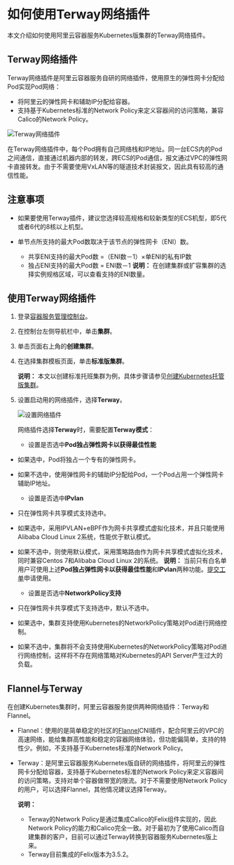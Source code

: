 # 如何使用Terway网络插件

本文介绍如何使用阿里云容器服务Kubernetes版集群的Terway网络插件。

## Terway网络插件

Terway网络插件是阿里云容器服务自研的网络插件，使用原生的弹性网卡分配给Pod实现Pod网络：

-   将阿里云的弹性网卡和辅助IP分配给容器。
-   支持基于Kubernetes标准的Network Policy来定义容器间的访问策略，兼容Calico的Network Policy。

![Terway网络插件](https://static-aliyun-doc.oss-cn-hangzhou.aliyuncs.com/assets/img/zh-CN/4385659951/p32414.png)

在Terway网络插件中，每个Pod拥有自己网络栈和IP地址。同一台ECS内的Pod之间通信，直接通过机器内部的转发，跨ECS的Pod通信，报文通过VPC的弹性网卡直接转发。由于不需要使用VxLAN等的隧道技术封装报文，因此具有较高的通信性能。

## 注意事项

-   如果要使用Terway插件，建议您选择较高规格和较新类型的ECS机型，即5代或者6代的8核以上机型。
-   单节点所支持的最大Pod数取决于该节点的弹性网卡（ENI）数。

    -   共享ENI支持的最大Pod数 =（ENI数－1）×单ENI的私有IP数
    -   独占ENI支持的最大Pod数 = ENI数－1
    **说明：** 在创建集群或扩容集群的选择实例规格区域，可以查看支持的ENI数量。


## 使用Terway网络插件

1.  登录[容器服务管理控制台](https://cs.console.aliyun.com)。

2.  在控制台左侧导航栏中，单击**集群**。

3.  单击页面右上角的**创建集群**。

4.  在选择集群模板页面，单击**标准版集群**。

    **说明：** 本文以创建标准托班集群为例，具体步骤请参见[创建Kubernetes托管版集群](/intl.zh-CN/Kubernetes集群用户指南/集群管理/创建集群/创建Kubernetes托管版集群.md)。

5.  设置启动用的网络插件，选择**Terway**。

    ![设置网络插件](https://static-aliyun-doc.oss-cn-hangzhou.aliyuncs.com/assets/img/zh-CN/9888232061/p32375.png)

    网络插件选择**Terway**时，需要配置**Terway模式**：

    -   设置是否选中**Pod独占弹性网卡以获得最佳性能**

-   如果选中，Pod将独占一个专有的弹性网卡。
-   如果不选中，使用弹性网卡的辅助IP分配给Pod，一个Pod占用一个弹性网卡辅助IP地址。
    -   设置是否选中**IPvlan**

-   只在弹性网卡共享模式支持选中。
-   如果选中，采用IPVLAN+eBPF作为网卡共享模式虚拟化技术，并且只能使用Alibaba Cloud Linux 2系统，性能优于默认模式。
-   如果不选中，则使用默认模式，采用策略路由作为网卡共享模式虚拟化技术，同时兼容Centos 7和Alibaba Cloud Linux 2的系统。
**说明：** 当前只有白名单用户可使用上述**Pod独占弹性网卡以获得最佳性能**和**IPvlan**两种功能。[提交工单](https://workorder-intl.console.aliyun.com/console.htm)申请使用。

    -   设置是否选中**NetworkPolicy支持**

-   只在弹性网卡共享模式下支持选中，默认不选中。
-   如果选中，集群支持使用Kubernetes的NetworkPolicy策略对Pod进行网络控制。
-   如果不选中，集群将不会支持使用Kubernetes的NetworkPolicy策略对Pod进行网络控制，这样将不存在网络策略对Kubernetes的API Server产生过大的负载。

## Flannel与Terway

在创建Kubernetes集群时，阿里云容器服务提供两种网络插件：Terway和Flannel。

-   Flannel：使用的是简单稳定的社区的[Flannel](https://github.com/coreos/flannel)CNI插件，配合阿里云的VPC的高速网络，能给集群高性能和稳定的容器网络体验，但功能偏简单，支持的特性少。例如，不支持基于Kubernetes标准的Network Policy。
-   Terway：是阿里云容器服务Kubernetes版自研的网络插件，将阿里云的弹性网卡分配给容器，支持基于Kubernetes标准的Network Policy来定义容器间的访问策略，支持对单个容器做带宽的限流。对于不需要使用Network Policy的用户，可以选择Flannel，其他情况建议选择Terway。

    **说明：**

    -   Terway的Network Policy是通过集成Calico的Felix组件实现的，因此Network Policy的能力和Calico完全一致。对于最初为了使用Calico而自建集群的客户，目前可以通过Terway转换到容器服务Kubernetes版上来。
    -   Terway目前集成的Felix版本为3.5.2。

